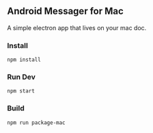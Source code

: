 ## Android Messager for Mac

A simple electron app that lives on your mac doc.

### Install

`npm install`

### Run Dev

`npm start`

### Build

`npm run package-mac`